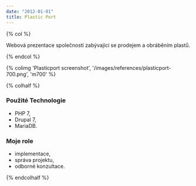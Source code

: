 ```yaml
---
date: "2012-01-01"
title: Plastic Port
---
```

{% col %}

Webová prezentace společnosti zabývající se prodejem a obráběním plastů.

{% endcol %}

{% colimg 'Plasticport screenshot', '/images/references/plasticport-700.png', 'm700' %}

{% colhalf %}

### Použité Technologie
 * PHP 7,
 * Drupal 7,
 * MariaDB.

### Moje role
 * implementace,
 * správa projektu,
 * odborné konzultace.
 
{% endcolhalf %}

